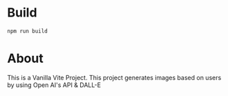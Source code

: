 # Build
```
npm run build
```

# About

This is a Vanilla Vite Project. 
This project generates images based on users by using Open AI's API & DALL-E
